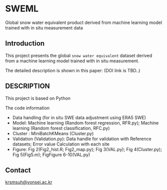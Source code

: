 # SWEML
Global snow water equivalent product derived from machine learning model trained with in situ measurement data

## Introduction

This project presents the global `snow water equivalent` dataset derived from a machine learning model trained with in situ measurement.

The detailed description is shown in this paper:
(DOI link is TBD..)

## DESCRIPTION 

This project is based on Python

The code information 
* Data handling (for in situ SWE data adjustment using ERA5 SWE)
* Model: Machine learning (Random forest regression, RFR.py); Machine learning (Random forest classification, RFC.py)
* Cluster : MiniBatchKMeans (Cluster.py)
* Validation (Validation.py): Data handle for validation with Reference datasets; Error value Calculation with each site
* Figure: Fig 2(Fig2_hist.R; Fig2_map.py); Fig 3(VAL.py); Fig 4(Cluster.py); Fig 5(Fig5.m); FigFigure 6-10(VAL.py)

## Contact
krsmsuh@yonsei.ac.kr




	

